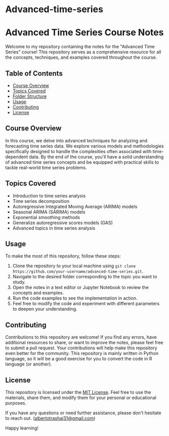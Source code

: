# Advanced-time-series
# Advanced Time Series Course Notes

Welcome to my repository containing the notes for the "Advanced Time Series" course! This repository serves as a comprehensive resource for all the concepts, techniques, and examples covered throughout the course.

## Table of Contents

- [Course Overview](#course-overview)
- [Topics Covered](#topics-covered)
- [Folder Structure](#folder-structure)
- [Usage](#usage)
- [Contributing](#contributing)
- [License](#license)

## Course Overview

In this course, we delve into advanced techniques for analyzing and forecasting time series data. We explore various models and methodologies specifically designed to handle the complexities often associated with time-dependent data. By the end of the course, you'll have a solid understanding of advanced time series concepts and be equipped with practical skills to tackle real-world time series problems.

## Topics Covered

- Introduction to time series analysis
- Time series decomposition
- Autoregressive Integrated Moving Average (ARIMA) models
- Seasonal ARIMA (SARIMA) models
- Exponential smoothing methods
- Generalize autoregressive scores models (GAS)
- Advanced topics in time series analysis

## Usage

To make the most of this repository, follow these steps:

1. Clone the repository to your local machine using `git clone https://github.com/your-username/advanced-time-series.git`.
2. Navigate to the desired folder corresponding to the topic you want to study.
3. Open the notes in a text editor or Jupyter Notebook to review the concepts and examples.
4. Run the code examples to see the implementation in action.
5. Feel free to modify the code and experiment with different parameters to deepen your understanding.

## Contributing

Contributions to this repository are welcome! If you find any errors, have additional resources to share, or want to improve the notes, please feel free to submit a pull request. Your contributions will help make this repository even better for the community.
This repository is mainly written in Python language, so it will be a good exercise for you to convert the code in R language (or another).

## License

This repository is licensed under the [MIT License](LICENSE). Feel free to use the materials, share them, and modify them for your personal or educational purposes.

If you have any questions or need further assistance, please don't hesitate to reach out. (albertotrashaj31@gmail.com)

Happy learning!

